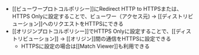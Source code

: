 - [[ビューワープロトコルポリシー]]にRedirect HTTP to HTTPSまたは、HTTPS Onlyに設定することで、ビューワー（アクセス元) -> [[ディストリビューション]]へのリクエストをHTTPSにできる
- [[オリジンプロトコルポリシー]]でHTTPS Onlyに設定することで、[[ディストリビューション]] -> [[オリジン]]間の通信をHTTPSに設定できる
	- HTTPSに設定の場合は[[Match Viewer]]も利用できる